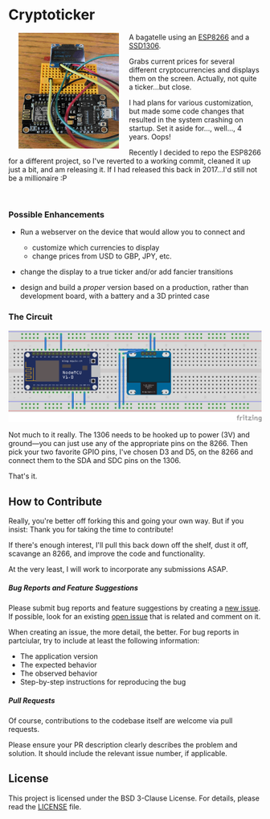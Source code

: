 # Cryptoticker


<img src="documentation/breadboard.jpg" width="200" height="230" hspace="20" align="left">

A bagatelle using an [ESP8266](https://en.wikipedia.org/wiki/ESP8266) and a [SSD1306](https://cdn-shop.adafruit.com/datasheets/SSD1306.pdf).

Grabs current prices for several different cryptocurrencies and displays them on the screen. Actually, not quite a ticker...but close.

I had plans for various customization, but made some code changes that resulted in the system crashing on startup. Set it aside for..., well..., 4 years. Oops!

Recently I decided to repo the ESP8266 for a different project, so I've reverted to a working commit, cleaned it up just a bit, and am releasing it. If I had released this back in 2017...I'd still not be a millionaire :P

<br clear="all">

### Possible Enhancements

- Run a webserver on the device that would allow you to connect and

  - customize which currencies to display
  - change prices from USD to GBP, JPY, etc.
 
- change the display to a true ticker and/or add fancier transitions
 
- design and build a _proper_ version based on a production, rather than development board, with a battery and a 3D printed case

### The Circuit

![](documentation/cryptoticker.png)

Not much to it really. The 1306 needs to be hooked up to power (3V) and ground&mdash;you can just use any of the appropriate pins on the 8266. Then pick your two favorite GPIO pins, I've chosen D3 and D5, on the 8266 and connect them to the SDA and SDC pins on the 1306.

That's it.

## How to Contribute

Really, you're better off forking this and going your own way. But if you insist: Thank you for taking the time to contribute!

If there's enough interest, I'll pull this back down off the shelf, dust it off, scavange an 8266, and improve the code and functionality.

At the very least, I will work to incorporate any submissions ASAP.

##### Bug Reports and Feature Suggestions

Please submit bug reports and feature suggestions by creating a [new issue](https://github.com/profburke/cryptoticker/issues/new). If possible, look for an existing [open issue](https://github.com/profburke/cryptoticker/issues) that is related and comment on it.

When creating an issue, the more detail, the better. For bug reports in partciular, try to include at least the following information:

* The application version
* The expected behavior
* The observed behavior
* Step-by-step instructions for reproducing the bug

##### Pull Requests

Of course, contributions to the codebase itself are welcome via pull requests.

Please ensure your PR description clearly describes the problem and solution. It should include the relevant issue number, if applicable.

## License

This project is licensed under the BSD 3-Clause License. For details, please read the [LICENSE](https://github.com/profburke/cryptoticker/blob/master/LICENSE) file.

